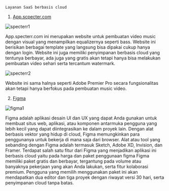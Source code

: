 ```
Layanan SaaS berbasis cloud
```
1. [App.scpecter.com](https://app.specterr.com/videos)

![specterr1](https://github.com/AhmadUbaidillah12/Praktikum-Teknologi-Cloud/blob/master/minggu2/a1.png)

App.specterr.com ini merupakan website untuk pembuatan video music dengan visual yang  menampilkan equalizernya seperti bass. Website ini berisikan berbagai template yang langsung bisa dipakai cukup hanya dengan login.
Website ini juga memiliki penyimpanan berbasis cloud yang tentunya berbayar, ada juga yang gratis akan tetapi hanya bisa melakukan pembuatan video sehari serta tercantum watermark. 

![specterr2](https://github.com/AhmadUbaidillah12/Praktikum-Teknologi-Cloud/blob/master/minggu2/a2.png)

Website ini sama halnya seperti Adobe Premier Pro secara fungsionalitas akan tetapi hanya berfokus pada pembuatan music video.

2. [Figma](https://www.figma.com)

![figma1](https://github.com/AhmadUbaidillah12/Praktikum-Teknologi-Cloud/blob/master/minggu2/a3.png)

Figma adalah aplikasi desain UI dan UX yang dapat Anda gunakan untuk membuat situs web, aplikasi, atau komponen antarmuka pengguna yang lebih kecil yang dapat diintegrasikan ke dalam proyek lain. Dengan alat berbasis vektor yang hidup di cloud, Figma memungkinkan para penggunanya untuk bekerja di mana saja dari browser.
Alat atau tool yang sebanding dengan Figma adalah termasuk Sketch, Adobe XD, Invision, dan Framer. Terdapat salah satu fitur dari Figma yang menjadikan aplikasi ini berbasis cloud yaitu pada harga dan paket penggunaan figma
Figma memiliki paket gratis dan berbayar, tergantung pada volume atau banyaknya pekerjaan yang akan Anda lakukan, serta fitur kolaborasi premium. Pengguna yang memilih menggunakan paket ini akan mendapatkan dua editor dan tiga proyek dengan riwayat versi 30 hari, serta penyimpanan cloud tanpa batas.
